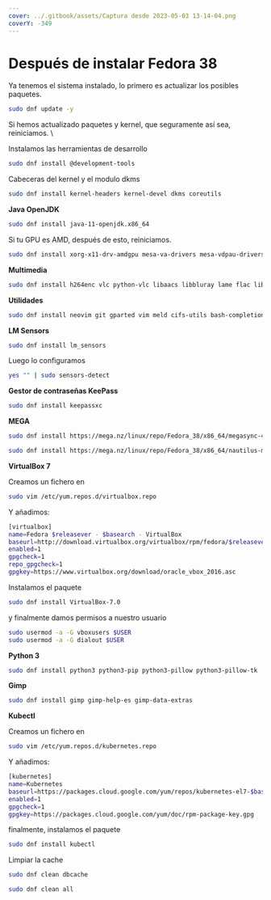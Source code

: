 ```yaml
---
cover: ../.gitbook/assets/Captura desde 2023-05-03 13-14-04.png
coverY: -349
---
```


# Después de instalar Fedora 38

Ya tenemos el sistema instalado, lo primero es actualizar los posibles paquetes.&#x20;

```sh
sudo dnf update -y
```

Si hemos actualizado paquetes y kernel, que seguramente así sea, reiniciamos. \


Instalamos las herramientas de desarrollo

```sh
sudo dnf install @development-tools
```

Cabeceras del kernel y el modulo dkms

```sh
sudo dnf install kernel-headers kernel-devel dkms coreutils
```

**Java OpenJDK**

```sh
sudo dnf install java-11-openjdk.x86_64
```

Si tu GPU es AMD, después de esto, reiniciamos.

```sh
sudo dnf install xorg-x11-drv-amdgpu mesa-va-drivers mesa-vdpau-drivers vulkan-tools
```

**Multimedia**

```sh
sudo dnf install h264enc vlc python-vlc libaacs libbluray lame flac libdvdread transmission
```

**Utilidades**

```sh
sudo dnf install neovim git gparted vim meld cifs-utils bash-completion util-linux nmap wget curl sed tar unzip yad bzip2-devel gcc-c++ glib2 libpng libxml2 freetype ncurses-devel bison flex elfutils-libelf-devel openssl-devel
```

**LM Sensors**

```sh
sudo dnf install lm_sensors
```

Luego lo configuramos

```sh
yes "" | sudo sensors-detect
```

**Gestor de contraseñas KeePass**

```sh
sudo dnf install keepassxc
```

**MEGA**

```sh
sudo dnf install https://mega.nz/linux/repo/Fedora_38/x86_64/megasync-4.9.1-1.1.x86_64.rpm
```

```sh
sudo dnf install https://mega.nz/linux/repo/Fedora_38/x86_64/nautilus-megasync-5.1.0-1.1.x86_64.rpm
```

**VirtualBox 7**

Creamos un fichero en

```sh
sudo vim /etc/yum.repos.d/virtualbox.repo
```

Y añadimos:

```sh
[virtualbox]
name=Fedora $releasever - $basearch - VirtualBox
baseurl=http://download.virtualbox.org/virtualbox/rpm/fedora/$releasever/$basearch
enabled=1
gpgcheck=1
repo_gpgcheck=1
gpgkey=https://www.virtualbox.org/download/oracle_vbox_2016.asc
```

Instalamos el paquete

```sh
sudo dnf install VirtualBox-7.0
```

y finalmente damos permisos a nuestro usuario

```sh
sudo usermod -a -G vboxusers $USER
sudo usermod -a -G dialout $USER
```

**Python 3**

```sh
sudo dnf install python3 python3-pip python3-pillow python3-pillow-tk
```

**Gimp**

```sh
sudo dnf install gimp gimp-help-es gimp-data-extras
```

**Kubectl**

Creamos un fichero en

```sh
sudo vim /etc/yum.repos.d/kubernetes.repo
```

Y añadimos:

```sh
[kubernetes]
name=Kubernetes
baseurl=https://packages.cloud.google.com/yum/repos/kubernetes-el7-$basearch
enabled=1
gpgcheck=1
gpgkey=https://packages.cloud.google.com/yum/doc/rpm-package-key.gpg
```

finalmente, instalamos el paquete

```sh
sudo dnf install kubectl
```



Limpiar la cache&#x20;

```sh
sudo dnf clean dbcache
```

```sh
sudo dnf clean all
```
